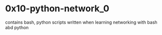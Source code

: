 # 0x10-python-network_0
contains bash, python scripts written when learning networking with bash abd python
